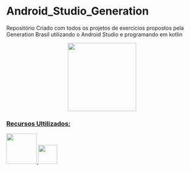 # Android_Studio_Generation
Repositório Criado com todos os projetos de exercicios propostos pela Generation Brasil utilizando o Android Studio e programando em kotlin
  
  <div align="center">
    <a href="https://brazil.generation.org">
    <img height="180em" src="https://media.discordapp.net/attachments/993651741293805629/1013149766835777757/8010b1b6-32bc-4dd4-bc11-a4a607c9974c.png"/>
  </div>
  
  
  ### Recursos Ultilizados:
  <div>
    <img  height= "80em" src="https://cdn.jsdelivr.net/gh/devicons/devicon/icons/androidstudio/androidstudio-original.svg" />
    <img height= "50em" src="https://cdn.jsdelivr.net/gh/devicons/devicon/icons/kotlin/kotlin-original.svg" />
  </div>
